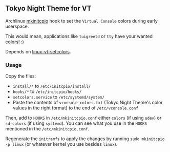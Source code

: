 ## Tokyo Night Theme for VT 

Archlinux [mkinitcpio](https://wiki.archlinux.org/index.php/mkinitcpio) hook to
set the `Virtual Console` colors during early userspace.

This would mean, applications like `tuigreetd` or `tty` have your wanted colors! :)

Depends on [linux-vt-setcolors](https://github.com/evanpurkhiser/linux-vt-setcolors).

### Usage

Copy the files:

- `install/*` to `/etc/initcpio/install/`
- `hooks/*` to `/etc/initcpio/hooks/`
- `setcolors.service` to `/etc/systemd/system/`
- Paste the contents of `vconsole-colors.txt` (Tokyo Night Theme's color values in the right format) to the end of `/etc/vconsole.conf` 

Then, add to `HOOKS` in `/etc/mkinitcpio.conf` either `colors` (if using `udev`) or `sd-colors` (if using `systemd`).
You can see what you use in the `HOOKS` mentioned in the `/etc/mkinitcpio.conf`.

Regenerate the `initramfs` to apply the changes by running `sudo mkinitcpio -p linux` (or whatever kernel you use besides `linux`).
